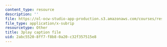 ```yaml
---
content_type: resource
description: ''
file: https://ol-ocw-studio-app-production.s3.amazonaws.com/courses/res-15-003-shaping-the-future-of-work-15-662x-spring-2016/2abc55208ff7f8b80a20c32f357515e8_DidA5vk0h_U.srt
file_type: application/x-subrip
resourcetype: Other
title: 3play caption file
uid: 2abc5520-8ff7-f8b8-0a20-c32f357515e8
---
```

